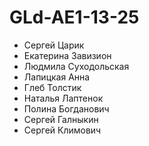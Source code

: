 # GLd-AE1-13-25
- Сергей Царик
- Екатерина Завизион
- Людмила Суходольская
- Лапицкая Анна
- Глеб Толстик
- Наталья Лаптенок
- Полина Богданович
- Сергей Галныкин
- Сергей Климович